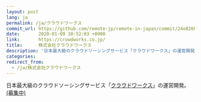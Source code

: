 ```yaml
---
layout: post
lang: ja
permalink: /ja/クラウドワークス
commit_url: https://github.com/remote-jp/remote-in-japan/commit/24e8260c57b55361b008a249e62b34ade3916821
date:       2020-01-09 10:52:03 +0900
link:       https://crowdworks.co.jp/
title:      株式会社クラウドワークス
description: '日本最大級のクラウドソーシングサービス「クラウドワークス」の運営開発。 (募集中)'
categories: 
redirect_from:
  - /ja/株式会社クラウドワークス
---
```


<p>日本最大級のクラウドソーシングサービス「<a href="https://crowdworks.jp/">クラウドワークス</a>」の運営開発。 <a href="https://www.wantedly.com/projects/55681">(募集中)</a></p>
